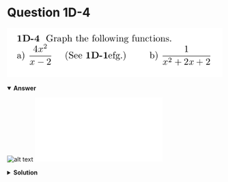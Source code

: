 # Question 1D-4
![alt text](q1D-4.png)

<details open>
<summary><b>Answer</b></summary>

![alt text](a1D-4.svg)
![alt text](a1D-4.py)
</details>

<details>
<summary><b>Solution</b></summary>

![alt text](s1D-4.png)
</details>
